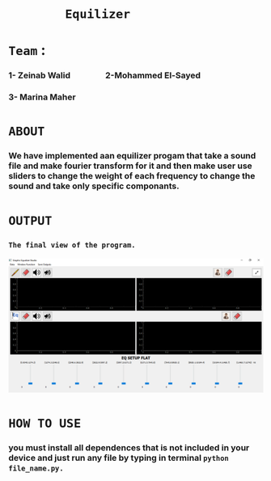 # &emsp;&emsp;&emsp;&emsp;**`Equilizer`**
# **`Team`** :
### 1- Zeinab Walid &emsp;&emsp;&emsp;&emsp;2-Mohammed El-Sayed
### 3- Marina Maher

# **`ABOUT`**
### We have implemented aan equilizer progam that take a sound file and make fourier transform for it and then make user use sliders to change the weight of each frequency to change the sound and take only specific componants.   

# **`OUTPUT`**
### **`The final view of the program.`**
![](project_out.PNG)



# **`HOW TO USE`**
### you must install all dependences that is not included in your device and just run any file by typing in terminal `python file_name.py.`




